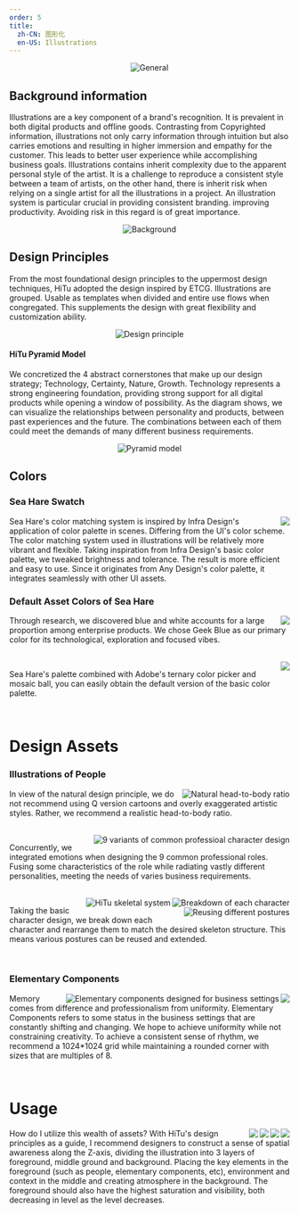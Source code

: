 ```yaml
---
order: 5
title:
  zh-CN: 图形化
  en-US: Illustrations
---
```


<div style="text-align:center;">
  <img alt="General" src="https://gw.alipayobjects.com/mdn/rms_08e378/afts/img/A*WzMpTIP8R6gAAAAAAAAAAABkARQnAQ" />
</div>

## Background information

Illustrations are a key component of a brand's recognition. It is prevalent in both digital products and offline goods. Contrasting from Copyrighted information, illustrations not only carry information through intuition but also carries emotions and resulting in higher immersion and empathy for the customer. This leads to better user experience while accomplishing business goals. Illustrations contains inherit complexity due to the apparent personal style of the artist. It is a challenge to reproduce a consistent style between a team of artists, on the other hand, there is inherit risk when relying on a single artist for all the illustrations in a project. An illustration system is particular crucial in providing consistent branding. improving productivity. Avoiding risk in this regard is of great importance.

<div style="text-align:center;">
  <img alt="Background" src="https://gw.alipayobjects.com/mdn/rms_08e378/afts/img/A*rSUBTL8hv9sAAAAAAAAAAABkARQnAQ" />
</div>

## Design Principles

From the most foundational design principles to the uppermost design techniques, HiTu adopted the design inspired by ETCG. Illustrations are grouped. Usable as templates when divided and entire use flows when congregated. This supplements the design with great flexibility and customization ability.

<div style="text-align:center;">
  <img alt="Design principle" src="https://gw.alipayobjects.com/mdn/rms_08e378/afts/img/A*WKEzS5-_zYAAAAAAAAAAAABkARQnAQ" />
</div>

#### HiTu Pyramid Model

We concretized the 4 abstract cornerstones that make up our design strategy; Technology, Certainty, Nature, Growth. Technology represents a strong engineering foundation, providing strong support for all digital products while opening a window of possibility. As the diagram shows, we can visualize the relationships between personality and products, between past experiences and the future. The combinations between each of them could meet the demands of many different business requirements.

<div style="text-align:center;">
  <img alt="Pyramid model" src="https://gw.alipayobjects.com/mdn/rms_08e378/afts/img/A*gCoSS5DaCNEAAAAAAAAAAABkARQnAQ" />
</div>

## Colors

### Sea Hare Swatch

<img class="preview-img no-padding" align="right" description="Sea Hare's color palette" src="https://gw.alipayobjects.com/mdn/rms_08e378/afts/img/A*5ZE6RrjW-jQAAAAAAAAAAABkARQnAQ" />

Sea Hare's color matching system is inspired by Infra Design's application of color palette in scenes. Differing from the UI's color scheme. The color matching system used in illustrations will be relatively more vibrant and flexible. Taking inspiration from Infra Design's basic color palette, we tweaked brightness and tolerance. The result is more efficient and easy to use. Since it originates from Any Design's color palette, it integrates seamlessly with other UI assets.

### Default Asset Colors of Sea Hare

<img class="preview-img no-padding" align="right" src="https://gw.alipayobjects.com/mdn/rms_08e378/afts/img/A*0Dv9Rrp7GtMAAAAAAAAAAAAAARQnAQ" />

Through research, we discovered blue and white accounts for a large proportion among enterprise products. We chose Geek Blue as our primary color for its technological, exploration and focused vibes.

<br />

<img class="preview-img no-padding" align="right" src="https://gw.alipayobjects.com/mdn/rms_08e378/afts/img/A*U5L-RKWlmJcAAAAAAAAAAABkARQnAQ" />

Sea Hare's palette combined with Adobe's ternary color picker and mosaic ball, you can easily obtain the default version of the basic color palette.

<br />

# Design Assets

### Illustrations of People

<img class="preview-img" align="right" alt="Natural head-to-body ratio" src="https://gw.alipayobjects.com/mdn/rms_08e378/afts/img/A*rm9JRIqTmPgAAAAAAAAAAABkARQnAQ" />

In view of the natural design principle, we do not recommend using Q version cartoons and overly exaggerated artistic styles. Rather, we recommend a realistic head-to-body ratio.

<br />

<img class="preview-img" align="right" alt="9 variants of common professioal character design" src="https://gw.alipayobjects.com/mdn/rms_08e378/afts/img/A*Zt7BSI2OL7gAAAAAAAAAAABkARQnAQ" />

Concurrently, we integrated emotions when designing the 9 common professional roles. Fusing some characteristics of the role while radiating vastly different personalities, meeting the needs of varies business requirements.

<br />

<img class="preview-img" align="right" alt="Breakdown of each character" src="https://gw.alipayobjects.com/mdn/rms_08e378/afts/img/A*jUujRJBxU-sAAAAAAAAAAABkARQnAQ" />

<img class="preview-img" align="right" alt="HiTu skeletal system" src="https://gw.alipayobjects.com/mdn/rms_08e378/afts/img/A*C3NCT6QHU9QAAAAAAAAAAABkARQnAQ" />

<img class="preview-img" align="right" alt="Reusing different postures" src="https://gw.alipayobjects.com/mdn/rms_08e378/afts/img/A*NZuwQp_vcIQAAAAAAAAAAABkARQnAQ" />

Taking the basic character design, we break down each character and rearrange them to match the desired skeleton structure. This means various postures can be reused and extended.

<br />

### Elementary Components

<img class="preview-img" align="right" src="https://gw.alipayobjects.com/mdn/rms_08e378/afts/img/A*ph0YSZmq-ekAAAAAAAAAAABkARQnAQ" />

<img class="preview-img" align="right" alt="Elementary components designed for business settings" src="https://gw.alipayobjects.com/mdn/rms_08e378/afts/img/A*Z8oxS5ym3PIAAAAAAAAAAABkARQnAQ" />

Memory comes from difference and professionalism from uniformity. Elementary Components refers to some status in the business settings that are constantly shifting and changing. We hope to achieve uniformity while not constraining creativity. To achieve a consistent sense of rhythm, we recommend a 1024\*1024 grid while maintaining a rounded corner with sizes that are multiples of 8.

<br />

# Usage

<img class="preview-img" align="right" src="https://gw.alipayobjects.com/mdn/rms_08e378/afts/img/A*puHVQJEe-oIAAAAAAAAAAABkARQnAQ" />

<img class="preview-img" align="right" src="https://gw.alipayobjects.com/mdn/rms_08e378/afts/img/A*W-PzSadIFeAAAAAAAAAAAABkARQnAQ" />

<img class="preview-img" align="right" src="https://gw.alipayobjects.com/mdn/rms_08e378/afts/img/A*OJoaQ77tczIAAAAAAAAAAABkARQnAQ" />

<img class="preview-img" align="right" src="https://gw.alipayobjects.com/mdn/rms_08e378/afts/img/A*IySSSoBaGPYAAAAAAAAAAABkARQnAQ" />

How do I utilize this wealth of assets? With HiTu's design principles as a guide, I recommend designers to construct a sense of spatial awareness along the Z-axis, dividing the illustration into 3 layers of foreground, middle ground and background. Placing the key elements in the foreground (such as people, elementary components, etc), environment and context in the middle and creating atmosphere in the background. The foreground should also have the highest saturation and visibility, both decreasing in level as the level decreases.

<br />

